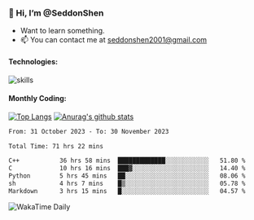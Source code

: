### 👋 Hi, I’m @SeddonShen
- Want to learn something.
- 📫 You can contact me at seddonshen2001@gmail.com

#### Technologies:

![skills](https://skillicons.dev/icons?i=scala,js,html,css,bootstrap,jquery,c,cpp,cloudflare,django,docker,flask,git,github,githubactions,linux,latex,mysql,nodejs,ps,php,pr,py,raspberrypi,redis,unreal,v,vscode,vue,bash)

#### Monthly Coding:
[![Top Langs](https://github-readme-stats.vercel.app/api/top-langs?username=seddonshen&show_icons=true&locale=en&layout=compact&hide=html&langs_count=8)](https://github.com/SeddonShen/)
[![Anurag's github stats](https://github-readme-stats.vercel.app/api?username=SeddonShen&count_private=true&show_icons=true)](https://github.com/anuraghazra/github-readme-stats)
<!--START_SECTION:waka-->

```txt
From: 31 October 2023 - To: 30 November 2023

Total Time: 71 hrs 22 mins

C++           36 hrs 58 mins  █████████████░░░░░░░░░░░░   51.80 %
C             10 hrs 16 mins  ███▓░░░░░░░░░░░░░░░░░░░░░   14.40 %
Python        5 hrs 45 mins   ██░░░░░░░░░░░░░░░░░░░░░░░   08.06 %
sh            4 hrs 7 mins    █▒░░░░░░░░░░░░░░░░░░░░░░░   05.78 %
Markdown      3 hrs 15 mins   █░░░░░░░░░░░░░░░░░░░░░░░░   04.57 %
```

<!--END_SECTION:waka-->

![WakaTime Daily](https://wakatime.com/share/@seddon2001/61a7e342-5f12-4fea-bf92-1fac161e97d6.svg)
<!---
SeddonShen/SeddonShen is a ✨ special ✨ repository because its `README.md` (this file) appears on your GitHub profile.
You can click the Preview link to take a look at your changes.
--->
